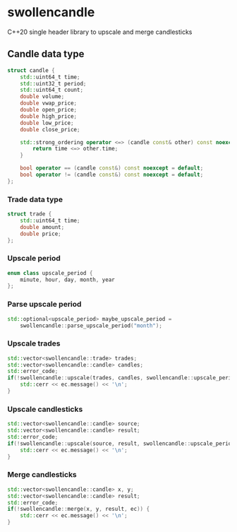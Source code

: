 # swollencandle
C++20 single header library to upscale and merge candlesticks


## Candle data type

```cpp
struct candle {
    std::uint64_t time;
    std::uint32_t period;
    std::uint64_t count;
    double volume;
    double vwap_price;
    double open_price;
    double high_price;
    double low_price;
    double close_price;

    std::strong_ordering operator <=> (candle const& other) const noexcept {
        return time <=> other.time;
    }

    bool operator == (candle const&) const noexcept = default;
    bool operator != (candle const&) const noexcept = default;
};
```


### Trade data type

```cpp
struct trade {
    std::uint64_t time;
    double amount;
    double price;
};
```


### Upscale period

```cpp
enum class upscale_period {
    minute, hour, day, month, year
};
```


### Parse upscale period

```cpp
std::optional<upscale_period> maybe_upscale_period =
    swollencandle::parse_upscale_period("month");
```


### Upscale trades

```cpp
std::vector<swollencandle::trade> trades;
std::vector<swollencandle::candle> candles;
std::error_code;
if(!swollencandle::upscale(trades, candles, swollencandle::upscale_period::day, ec)) {
    std::cerr << ec.message() << '\n';
}
```


### Upscale candlesticks

```cpp
std::vector<swollencandle::candle> source;
std::vector<swollencandle::candle> result;
std::error_code;
if(!swollencandle::upscale(source, result, swollencandle::upscale_period::day, ec)) {
    std::cerr << ec.message() << '\n';
}
```


### Merge candlesticks

```cpp
std::vector<swollencandle::candle> x, y;
std::vector<swollencandle::candle> result;
std::error_code;
if(!swollencandle::merge(x, y, result, ec)) {
    std::cerr << ec.message() << '\n';
}
```
